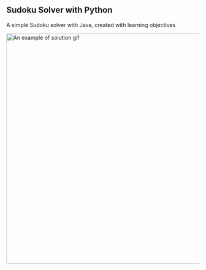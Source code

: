 ## Sudoku Solver with Python 

A simple Sudoku solver with Java, created with learning objectives

<p><img src="" alt="An example of solution gif" width="600vw"/></p>
